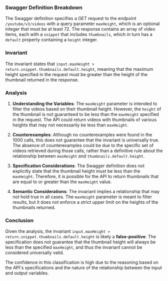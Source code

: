### Swagger Definition Breakdown
The Swagger definition specifies a GET request to the endpoint `/youtube/v3/videos` with a query parameter `maxHeight`, which is an optional integer that must be at least 72. The response contains an array of video items, each with a `snippet` that includes `thumbnails`, which in turn has a `default` property containing a `height` integer.

### Invariant
The invariant states that `input.maxHeight > return.snippet.thumbnails.default.height`, meaning that the maximum height specified in the request must be greater than the height of the thumbnail returned in the response.

### Analysis
1. **Understanding the Variables**: The `maxHeight` parameter is intended to filter the videos based on their thumbnail height. However, the `height` of the thumbnail is not guaranteed to be less than the `maxHeight` specified in the request. The API could return videos with thumbnails of various heights that may not necessarily be less than `maxHeight`.

2. **Counterexamples**: Although no counterexamples were found in the 1000 calls, this does not guarantee that the invariant is universally true. The absence of counterexamples could be due to the specific set of videos retrieved during those calls, rather than a definitive rule about the relationship between `maxHeight` and `thumbnails.default.height`.

3. **Specification Considerations**: The Swagger definition does not explicitly state that the thumbnail height must be less than the `maxHeight`. Therefore, it is possible for the API to return thumbnails that are equal to or greater than the `maxHeight` value.

4. **Semantic Considerations**: The invariant implies a relationship that may not hold true in all cases. The `maxHeight` parameter is meant to filter results, but it does not enforce a strict upper limit on the heights of the thumbnails returned.

### Conclusion
Given the analysis, the invariant `input.maxHeight > return.snippet.thumbnails.default.height` is likely a **false-positive**. The specification does not guarantee that the thumbnail height will always be less than the specified `maxHeight`, and thus the invariant cannot be considered universally valid. 

The confidence in this classification is high due to the reasoning based on the API's specifications and the nature of the relationship between the input and output variables.
